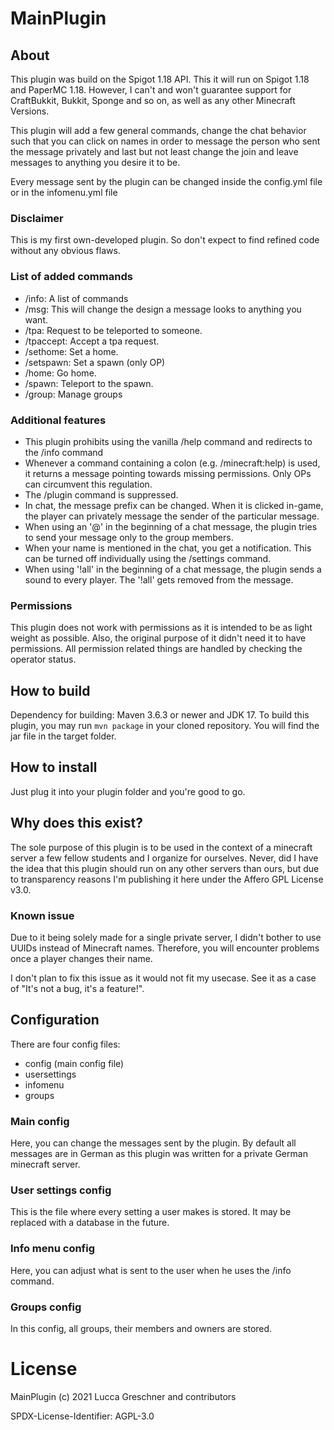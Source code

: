 # MainPlugin
## About
This plugin was build on the Spigot 1.18 API. This it will run on Spigot 1.18 and PaperMC 1.18. 
However, I can't and won't guarantee support for CraftBukkit, Bukkit, Sponge and so on, as well as any other Minecraft Versions. 

This plugin will add a few general commands, 
change the chat behavior such that you can click on names in order to message the person who sent the message privately 
and last but not least change the join and leave messages to anything you desire it to be.

Every message sent by the plugin can be changed inside the config.yml file or in the infomenu.yml file

### Disclaimer
This is my first own-developed plugin. So don't expect to find refined code without any obvious flaws.

### List of added commands
- /info: A list of commands
- /msg: This will change the design a message looks to anything you want.
- /tpa: Request to be teleported to someone.
- /tpaccept: Accept a tpa request.
- /sethome: Set a home.
- /setspawn: Set a spawn (only OP)
- /home: Go home.
- /spawn: Teleport to the spawn.
- /group: Manage groups

### Additional features
- This plugin prohibits using the vanilla /help command and redirects to the /info command
- Whenever a command containing a colon (e.g. /minecraft:help) is used, it returns a message pointing towards missing permissions. Only OPs can circumvent this regulation.
- The /plugin command is suppressed.
- In chat, the message prefix can be changed. When it is clicked in-game, the player can privately message the sender of the particular message.
- When using an '@<groupTag>' in the beginning of a chat message, the plugin tries to send your message only to the group members.
- When your name is mentioned in the chat, you get a notification. This can be turned off individually using the /settings command.
- When using '!all' in the beginning of a chat message, the plugin sends a sound to every player. The '!all' gets removed from the message.

### Permissions
This plugin does not work with permissions as it is intended to be as light weight as possible. Also, the original purpose of it didn't need it to have permissions.
All permission related things are handled by checking the operator status.

## How to build
Dependency for building: Maven 3.6.3 or newer and JDK 17.
To build this plugin, you may run `mvn package` in your cloned repository. You will find the jar file in the target folder.

## How to install
Just plug it into your plugin folder and you're good to go.

## Why does this exist?
The sole purpose of this plugin is to be used in the context of a minecraft server a few fellow students and I organize for ourselves. Never, did I have the idea that this plugin should run on any other servers than ours, but due to transparency reasons I'm publishing it here under the Affero GPL License v3.0.

### Known issue
Due to it being solely made for a single private server, I didn't bother to use UUIDs instead of Minecraft names. Therefore, you will encounter problems once a player changes their name.

I don't plan to fix this issue as it would not fit my usecase. See it as a case of "It's not a bug, it's a feature!".

## Configuration
There are four config files:
- config (main config file)
- usersettings
- infomenu
- groups

### Main config
Here, you can change the messages sent by the plugin. By default all messages are in German as this plugin was written for a private German minecraft server.

### User settings config
This is the file where every setting a user makes is stored. It may be replaced with a database in the future.

### Info menu config
Here, you can adjust what is sent to the user when he uses the /info command.

### Groups config
In this config, all groups, their members and owners are stored.

# License
MainPlugin (c) 2021 Lucca Greschner and contributors

SPDX-License-Identifier: AGPL-3.0
